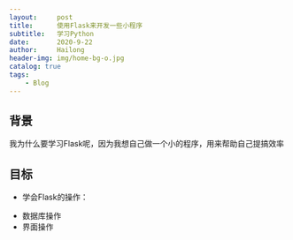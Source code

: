 ```yaml
---
layout:     post
title:      使用Flask来开发一些小程序
subtitle:   学习Python
date:       2020-9-22
author:     Hailong
header-img: img/home-bg-o.jpg
catalog: true
tags:
    - Blog
---
```


## 背景
我为什么要学习Flask呢，因为我想自己做一个小的程序，用来帮助自己提搞效率

## 目标
* 学会Flask的操作：
- 数据库操作
- 界面操作

